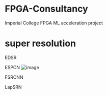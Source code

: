 # FPGA-Consultancy
Imperial College FPGA ML acceleration project

# super resolution
EDSR

ESPCN
![image](https://user-images.githubusercontent.com/85248151/167438234-d57bd41e-3268-48ab-9a1b-540fefb8355e.png)

FSRCNN

LapSRN
